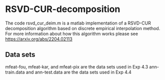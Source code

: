 # RSVD-CUR-decomposition

The code rsvd_cur_deim.m is a matlab implementation of a RSVD-CUR decomposition algorithm based on discrete empirical interpolation method. For more information about how this algorithm works please see https://arxiv.org/abs/2204.02113

## Data sets
mfeat-fou, mfeat-kar, and mfeat-pix are the data sets used in Exp 4.3 
ann-train.data and ann-test.data are the data sets used in Exp 4.4
